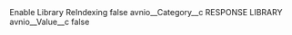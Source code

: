 <?xml version="1.0" encoding="UTF-8"?>
<CustomMetadata xmlns="http://soap.sforce.com/2006/04/metadata" xmlns:xsi="http://www.w3.org/2001/XMLSchema-instance" xmlns:xsd="http://www.w3.org/2001/XMLSchema">
    <label>Enable Library ReIndexing</label>
    <protected>false</protected>
    <values>
        <field>avnio__Category__c</field>
        <value xsi:type="xsd:string">RESPONSE LIBRARY</value>
    </values>
    <values>
        <field>avnio__Value__c</field>
        <value xsi:type="xsd:string">false</value>
    </values>
</CustomMetadata>
